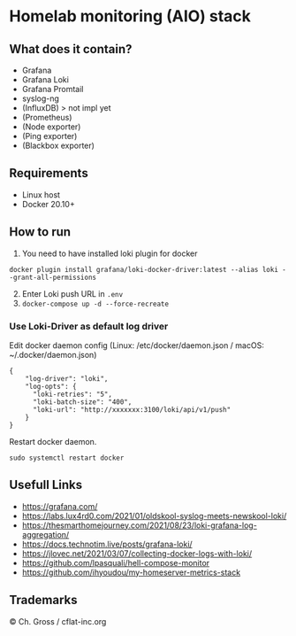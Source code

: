 # Homelab monitoring (AIO) stack

## What does it contain?

- Grafana
- Grafana Loki
- Grafana Promtail
- syslog-ng
- (InfluxDB) > not impl yet
- (Prometheus)
- (Node exporter)
- (Ping exporter)
- (Blackbox exporter)

## Requirements

- Linux host
- Docker 20.10+

## How to run

1. You need to have installed loki plugin for docker

```
docker plugin install grafana/loki-docker-driver:latest --alias loki --grant-all-permissions
```

2. Enter Loki push URL in `.env`
3. `docker-compose up -d --force-recreate`

### Use Loki-Driver as default log driver

Edit docker daemon config (Linux: /etc/docker/daemon.json / macOS: ~/.docker/daemon.json)

```
{
    "log-driver": "loki",
    "log-opts": {
      "loki-retries": "5",
      "loki-batch-size": "400",
      "loki-url": "http://xxxxxxx:3100/loki/api/v1/push"
    }
}
```

Restart docker daemon.

```
sudo systemctl restart docker
```

## Usefull Links

- https://grafana.com/
- https://labs.lux4rd0.com/2021/01/oldskool-syslog-meets-newskool-loki/
- https://thesmarthomejourney.com/2021/08/23/loki-grafana-log-aggregation/
- https://docs.technotim.live/posts/grafana-loki/
- https://jlovec.net/2021/03/07/collecting-docker-logs-with-loki/
- https://github.com/lpasquali/hell-compose-monitor
- https://github.com/ihyoudou/my-homeserver-metrics-stack

## Trademarks

© Ch. Gross / cflat-inc.org
